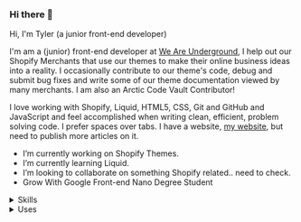 ### Hi there 👋

<!--
**tyler-vs/tyler-vs** is a ✨ _special_ ✨ repository because its `README.md` (this file) appears on your GitHub profile.

Here are some ideas to get you started:

- 🔭 I’m currently working on ...
- 🌱 I’m currently learning ...
- 👯 I’m looking to collaborate on ...
- 🤔 I’m looking for help with ...
- 💬 Ask me about ...
- 📫 How to reach me: ...
- 😄 Pronouns: ...
- ⚡ Fun fact: ...
-->

Hi, I'm Tyler (a junior front-end developer)

I'm am a (junior) front-end developer at [We Are Underground](https://www.weareunderground.com/), I help out our Shopify Merchants that use our themes to make their online business ideas into a reality. I occasionally contribute to our theme's code, debug and submit bug fixes and write some of our theme documentation viewed by many merchants. I am also an Arctic Code Vault Contributor!

I love working with Shopify, Liquid, HTML5, CSS, Git and GitHub and JavaScript and feel accomplished when writing clean, efficient, problem solving code. I prefer spaces over tabs. I have a website, [my website](https://tylervanschaick.com/), but need to publish more articles on it.

- I’m currently working on Shopify Themes.
- I’m currently learning Liquid.
- I’m looking to collaborate on something Shopify related.. need to check.
- Grow With Google Front-end Nano Degree Student 


<details>
  <summary>Skills</summary>

Here are some things I know

- HTML
- CSS
- Scss
- JavaScript
- Shopify
- Liquid
- jQuery
- Git & GitHub
- Terminal.app (CLI)
- Adobe Photoshop
- Responsive Web Design 
- BEM
- Jekyll
- WordPress
- PHP

</details>

<details>
  <summary>Uses</summary>

My setup includes:

- MacBook Pro 
- Logitech mouse
- Apple Airpod Pros
</details>

